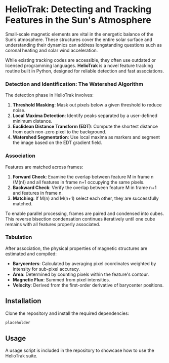 # HelioTrak: Detecting and Tracking Features in the Sun's Atmosphere

Small-scale magnetic elements are vital in the energetic balance of the Sun’s atmosphere. These structures cover the entire solar surface and understanding their dynamics can address longstanding questions such as coronal heating and solar wind acceleration.

While existing tracking codes are accessible, they often use outdated or licensed programming languages. **HelioTrak** is a novel feature tracking routine built in Python, designed for reliable detection and fast associations.

### Detection and Identification: The Watershed Algorithm

The detection phase in HelioTrak involves:

1. **Threshold Masking**: Mask out pixels below a given threshold to reduce noise.
2. **Local Maxima Detection**: Identify peaks separated by a user-defined minimum distance.
3. **Euclidean Distance Transform (EDT)**: Compute the shortest distance from each non-zero pixel to the background.
4. **Watershed Segmentation**: Use local maxima as markers and segment the image based on the EDT gradient field.

### Association

Features are matched across frames:

1. **Forward Check**: Examine the overlap between feature M in frame n (M(n)) and all features in frame n+1 occupying the same pixels.
2. **Backward Check**: Verify the overlap between feature M in frame n+1 and features in frame n.
3. **Matching**: If M(n) and M(n+1) select each other, they are successfully matched.

To enable parallel processing, frames are paired and condensed into cubes. This reverse bisection condensation continues iteratively until one cube remains with all features properly associated.

### Tabulation

After association, the physical properties of magnetic structures are estimated and compiled:

- **Barycenters**: Calculated by averaging pixel coordinates weighted by intensity for sub-pixel accuracy.
- **Area**: Determined by counting pixels within the feature's contour.
- **Magnetic Flux**: Summed from pixel intensities.
- **Velocity**: Derived from the first-order derivative of barycenter positions.

## Installation

Clone the repository and install the required dependencies:

```sh
placeholder

```

## Usage

A usage script is included in the repository to showcase how to use the HelioTrak suite.
